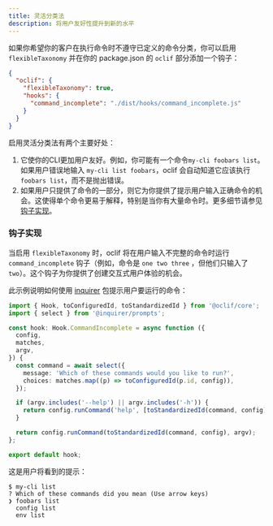 ```yaml
---
title: 灵活分类法
description: 将用户友好性提升到新的水平
---
```


如果你希望你的客户在执行命令时不遵守已定义的命令分类，你可以启用 `flexibleTaxonomy` 并在你的 package.json 的 `oclif` 部分添加一个钩子：

```json
{
  "oclif": {
    "flexibleTaxonomy": true,
    "hooks": {
      "command_incomplete": "./dist/hooks/command_incomplete.js"
    }
  }
}
```

启用灵活分类法有两个主要好处：

1. 它使你的CLI更加用户友好。例如，你可能有一个命令`my-cli foobars list`。如果用户错误地输入 `my-cli list foobars`，oclif 会自动知道它应该执行 `foobars list`，而不是抛出错误。
2. 如果用户只提供了命令的一部分，则它为你提供了提示用户输入正确命令的机会。这使得单个命令更易于解释，特别是当你有大量命令时。更多细节请参见[钩子实现](#钩子实现)。

### 钩子实现

当启用 `flexibleTaxonomy` 时，oclif 将在用户输入不完整的命令时运行 `command_incomplete` 钩子（例如，命令是 `one two three` ，但他们只输入了 `two`）。这个钩子为你提供了创建交互式用户体验的机会。

此示例说明如何使用 [inquirer](https://www.npmjs.com/package/inquirer) 包提示用户要运行的命令：

```typescript
import { Hook, toConfiguredId, toStandardizedId } from '@oclif/core';
import { select } from '@inquirer/prompts';

const hook: Hook.CommandIncomplete = async function ({
  config,
  matches,
  argv,
}) {
  const command = await select({
    message: 'Which of these commands would you like to run?',
    choices: matches.map((p) => toConfiguredId(p.id, config)),
  });

  if (argv.includes('--help') || argv.includes('-h')) {
    return config.runCommand('help', [toStandardizedId(command, config)]);
  }

  return config.runCommand(toStandardizedId(command, config), argv);
};

export default hook;
```

这是用户将看到的提示：

```shell
$ my-cli list
? Which of these commands did you mean (Use arrow keys)
❯ foobars list
  config list
  env list
```
